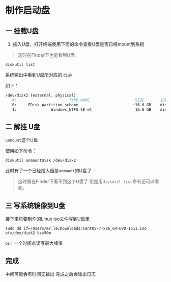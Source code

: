 # 制作启动盘

## 一 挂载U盘

1. 插入U盘，打开终端使用下面的命令查看U盘是否已经mount到系统

> 这时在Finder下也能看到U盘。

`diskutil list`

系统输出中看到U盘所对应的 `disk`

如下：

```bash
/dev/disk2 (external, physical):
   #:                       TYPE NAME                    SIZE       IDENTIFIER
   0:     FDisk_partition_scheme                        *16.0 GB    disk2
   1:               Windows_NTFS SE-et                   16.0 GB    disk2s1
```

## 二 解挂 U盘

`unmount`这个U盘

使用如下命令：

`diskutil unmountDisk /dev/disk2`

此时有了一个已经插入但是`unmount`的U盘了

> 这时候在Finder下看不到这个U盘了
> 但是用`diskutil list`命令还可以看到。

## 三 写系统镜像到U盘

接下来将要制作的Linux iso文件写到U盘里

`sudo dd if=/Users/mr.le/Downloads/CentOS-7-x86_64-DVD-1511.iso of=/dev/disk2 bs=50m`

`bs` : 一个时间点读写最大峰值 

## 完成

中间可能会有时间无输出
完成之后会输出日志
